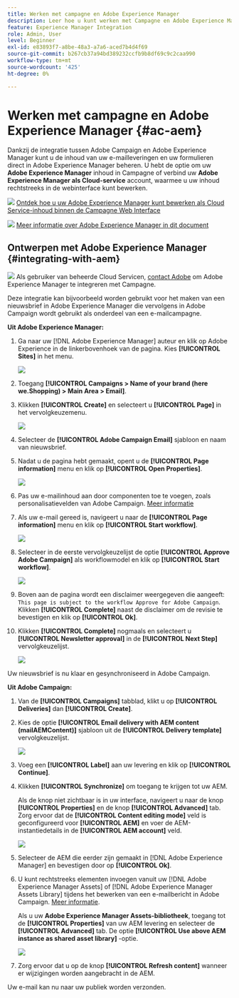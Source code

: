 ```yaml
---
title: Werken met campagne en Adobe Experience Manager
description: Leer hoe u kunt werken met Campagne en Adobe Experience Manager
feature: Experience Manager Integration
role: Admin, User
level: Beginner
exl-id: e83893f7-a8be-48a3-a7a6-aced7b4d4f69
source-git-commit: b267cb37a94bd389232ccfb9b8df69c9c2caa990
workflow-type: tm+mt
source-wordcount: '425'
ht-degree: 0%

---
```


# Werken met campagne en Adobe Experience Manager {#ac-aem}

Dankzij de integratie tussen Adobe Campaign en Adobe Experience Manager kunt u de inhoud van uw e-mailleveringen en uw formulieren direct in Adobe Experience Manager beheren. U hebt de optie om uw **Adobe Experience Manager** inhoud in Campagne of verbind uw **Adobe Experience Manager als Cloud-service** account, waarmee u uw inhoud rechtstreeks in de webinterface kunt bewerken.

![](../assets/do-not-localize/book.png) [Ontdek hoe u uw Adobe Experience Manager kunt bewerken als Cloud Service-inhoud binnen de Campagne Web Interface](https://experienceleague.adobe.com/docs/campaign-web/v8/msg/email/content/integrations/aem-content.html?lang=en)

![](../assets/do-not-localize/book.png) [Meer informatie over Adobe Experience Manager in dit document](https://experienceleague.adobe.com/docs/experience-manager-65/administering/integration/campaignonpremise.html#aem-and-adobe-campaign-integration-workflow)

## Ontwerpen met Adobe Experience Manager {#integrating-with-aem}

![](../assets/do-not-localize/speech.png)  Als gebruiker van beheerde Cloud Servicen, [contact Adobe](../start/campaign-faq.md#support) om Adobe Experience Manager te integreren met Campagne.

Deze integratie kan bijvoorbeeld worden gebruikt voor het maken van een nieuwsbrief in Adobe Experience Manager die vervolgens in Adobe Campaign wordt gebruikt als onderdeel van een e-mailcampagne.

**Uit Adobe Experience Manager:**

1. Ga naar uw [!DNL Adobe Experience Manager] auteur en klik op Adobe Experience in de linkerbovenhoek van de pagina. Kies **[!UICONTROL Sites]** in het menu.

   ![](assets/aem_authoring_1.png)

1. Toegang **[!UICONTROL Campaigns > Name of your brand (here we.Shopping) > Main Area > Email]**.

1. Klikken **[!UICONTROL Create]** en selecteert u **[!UICONTROL Page]** in het vervolgkeuzemenu.

   ![](assets/aem_authoring_2.png)

1. Selecteer de **[!UICONTROL Adobe Campaign Email]** sjabloon en naam van nieuwsbrief.

1. Nadat u de pagina hebt gemaakt, opent u de **[!UICONTROL Page information]** menu en klik op **[!UICONTROL Open Properties]**.

   ![](assets/aem_authoring_3.png)

1. Pas uw e-mailinhoud aan door componenten toe te voegen, zoals personalisatievelden van Adobe Campaign. [Meer informatie](https://experienceleague.adobe.com/docs/experience-manager-65/content/sites/authoring/aem-adobe-campaign/campaign.html?lang=en#editing-email-content)

1. Als uw e-mail gereed is, navigeert u naar de **[!UICONTROL Page information]** menu en klik op **[!UICONTROL Start workflow]**.

   ![](assets/aem_authoring_4.png)

1. Selecteer in de eerste vervolgkeuzelijst de optie **[!UICONTROL Approve Adobe Campaign]** als workflowmodel en klik op **[!UICONTROL Start workflow]**.

   ![](assets/aem_authoring_5.png)

1. Boven aan de pagina wordt een disclaimer weergegeven die aangeeft: `This page is subject to the workflow Approve for Adobe Campaign`. Klikken **[!UICONTROL Complete]** naast de disclaimer om de revisie te bevestigen en klik op **[!UICONTROL Ok]**.

1. Klikken **[!UICONTROL Complete]** nogmaals en selecteert u **[!UICONTROL Newsletter approval]** in de **[!UICONTROL Next Step]** vervolgkeuzelijst.

   ![](assets/aem_authoring_6.png)

Uw nieuwsbrief is nu klaar en gesynchroniseerd in Adobe Campaign.

**Uit Adobe Campaign:**

1. Van de **[!UICONTROL Campaigns]** tabblad, klikt u op **[!UICONTROL Deliveries]** dan **[!UICONTROL Create]**.

1. Kies de optie **[!UICONTROL Email delivery with AEM content (mailAEMContent)]** sjabloon uit de **[!UICONTROL Delivery template]** vervolgkeuzelijst.

   ![](assets/aem_authoring_7.png)

1. Voeg een **[!UICONTROL Label]** aan uw levering en klik op **[!UICONTROL Continue]**.

1. Klikken **[!UICONTROL Synchronize]** om toegang te krijgen tot uw AEM.

   Als de knop niet zichtbaar is in uw interface, navigeert u naar de knop **[!UICONTROL Properties]** en de knop **[!UICONTROL Advanced]** tab. Zorg ervoor dat de **[!UICONTROL Content editing mode]** veld is geconfigureerd voor **[!UICONTROL AEM]** en voer de AEM-instantiedetails in de **[!UICONTROL AEM account]** veld.

   ![](assets/aem_authoring_8.png)

1. Selecteer de AEM die eerder zijn gemaakt in [!DNL Adobe Experience Manager] en bevestigen door op **[!UICONTROL Ok]**.

1. U kunt rechtstreeks elementen invoegen vanuit uw [!DNL Adobe Experience Manager Assets] of [!DNL Adobe Experience Manager Assets Library] tijdens het bewerken van een e-mailbericht in Adobe Campaign. [Meer informatie](https://experienceleague.adobe.com/docs/experience-manager-cloud-service/assets/overview.html).

   Als u uw **Adobe Experience Manager Assets-bibliotheek**, toegang tot de **[!UICONTROL Properties]** van uw AEM levering en selecteer de **[!UICONTROL Advanced]** tab. De optie **[!UICONTROL Use above AEM instance as shared asset library]** -optie.

   ![](assets/aem_authoring_9.png)

1. Zorg ervoor dat u op de knop **[!UICONTROL Refresh content]** wanneer er wijzigingen worden aangebracht in de AEM.

Uw e-mail kan nu naar uw publiek worden verzonden.
